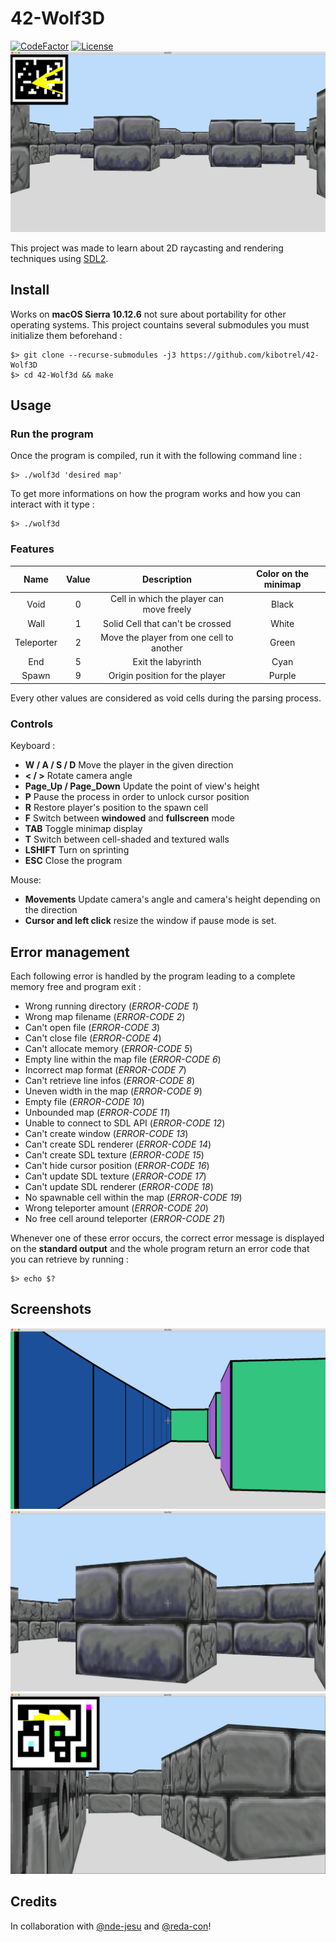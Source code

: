 # 42-Wolf3D
[![CodeFactor](https://www.codefactor.io/repository/github/kibotrel/42-wolf3d/badge)](https://www.codefactor.io/repository/github/kibotrel/png-parser) [![License](http://img.shields.io/:license-mit-blue.svg?style=flat-square)](http://badges.mit-license.org)
![Main](/screenshots/Main.png)

This project was made to learn about 2D raycasting and rendering techniques using [SDL2](https://www.libsdl.org/).

## Install

Works on **macOS Sierra 10.12.6** not sure about portability for other operating systems. This project countains several submodules you must initialize them beforehand :

```shell
$> git clone --recurse-submodules -j3 https://github.com/kibotrel/42-Wolf3D
$> cd 42-Wolf3d && make
```

## Usage
### Run the program

Once the program is compiled, run it with the following command line :
```shell
$> ./wolf3d 'desired map'
```
To get more informations on how the program works and how you can interact with it type :
```shell
$> ./wolf3d
```
### Features
Name | Value | Description | Color on the minimap
:---: | :---: | :---: | :---:
Void | 0 | Cell in which the player can move freely | Black
Wall | 1 | Solid Cell that can't be crossed | White
Teleporter | 2 | Move the player from one cell to another | Green
End | 5 | Exit the labyrinth | Cyan
Spawn | 9 | Origin position for the player | Purple

Every other values are considered as void cells during the parsing process.
### Controls

Keyboard :
* **W / A / S / D** Move the player in the given direction
* **< / >** Rotate camera angle
* **Page_Up / Page_Down** Update the point of view's height
* **P** Pause the process in order to unlock cursor position
* **R** Restore player's position to the spawn cell
* **F** Switch between **windowed** and **fullscreen** mode
* **TAB** Toggle minimap display
* **T** Switch between cell-shaded and textured walls
* **LSHIFT** Turn on sprinting
* **ESC** Close the program

Mouse:
* **Movements** Update camera's angle and camera's height depending on the direction
* **Cursor and left click** resize the window if pause mode is set.  

## Error management

Each following error is handled by the program leading to a complete memory free and program exit :
* Wrong running directory (*ERROR-CODE 1*)
* Wrong map filename (*ERROR-CODE 2*)
* Can't open file (*ERROR-CODE 3*)
* Can't close file (*ERROR-CODE 4*)
* Can't allocate memory (*ERROR-CODE 5*)
* Empty line within the map file (*ERROR-CODE 6*)
* Incorrect map format (*ERROR-CODE 7*)
* Can't retrieve line infos (*ERROR-CODE 8*)
* Uneven width in the map (*ERROR-CODE 9*)
* Empty file (*ERROR-CODE 10*)
* Unbounded map (*ERROR-CODE 11*)
* Unable to connect to SDL API (*ERROR-CODE 12*)
* Can't create window (*ERROR-CODE 13*)
* Can't create SDL renderer (*ERROR-CODE 14*)
* Can't create SDL texture (*ERROR-CODE 15*)
* Can't hide cursor position (*ERROR-CODE 16*)
* Can't update SDL texture (*ERROR-CODE 17*)
* Can't update SDL renderer (*ERROR-CODE 18*)
* No spawnable cell within the map (*ERROR-CODE 19*)
* Wrong teleporter amount (*ERROR-CODE 20*)
* No free cell around teleporter (*ERROR-CODE 21*)

Whenever one of these error occurs, the correct error message is displayed on the **standard output** and the whole program return an error code that you can retrieve by running :
```shell
$> echo $?
```

## Screenshots

![1](/screenshots/01.png)
![0](/screenshots/00.png)
![2](/screenshots/02.png)

## Credits

In collaboration with [@nde-jesu](https://github.com/nde-jesu) and [@reda-con](https://github.com/RemiDC)!
